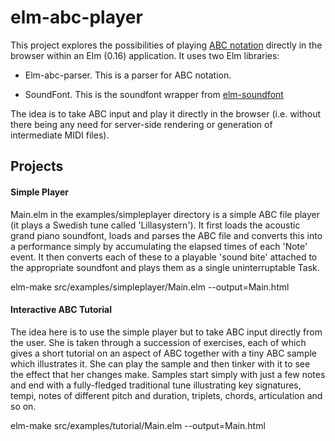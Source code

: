 elm-abc-player
==============

This project explores the possibilities of playing [ABC notation](http://abcnotation.com/) directly in the browser within an Elm (0.16) application.  It uses two Elm libraries:

*   Elm-abc-parser.  This is a parser for ABC notation. 

*   SoundFont.  This is the soundfont wrapper from [elm-soundfont](https://github.com/newlandsvalley/elm-soundfont)

The idea is to take ABC input and play it directly in the browser (i.e. without there being any need for server-side rendering or generation of intermediate MIDI files).


Projects
--------

#### Simple Player

Main.elm in the examples/simpleplayer directory is a simple ABC file player (it plays a Swedish tune called 'Lillasystern').  It first loads the acoustic grand piano soundfont, loads and parses the ABC file and converts this into a performance simply by accumulating the elapsed times of each 'Note' event. It then converts each of these to a playable 'sound bite' attached to the appropriate soundfont and plays them as a single uninterruptable Task. 

elm-make src/examples/simpleplayer/Main.elm --output=Main.html

#### Interactive ABC Tutorial

The idea here is to use the simple player but to take ABC input directly from the user.  She is taken through a succession of exercises, each of which gives a short tutorial on an aspect of ABC together with a tiny ABC sample which illustrates it.  She can play the sample and then tinker with it to see the effect that her changes make.  Samples start simply with just a few notes and end with a fully-fledged traditional tune illustrating key signatures, tempi, notes of different pitch and duration, triplets, chords, articulation and so on.

elm-make src/examples/tutorial/Main.elm --output=Main.html









 




